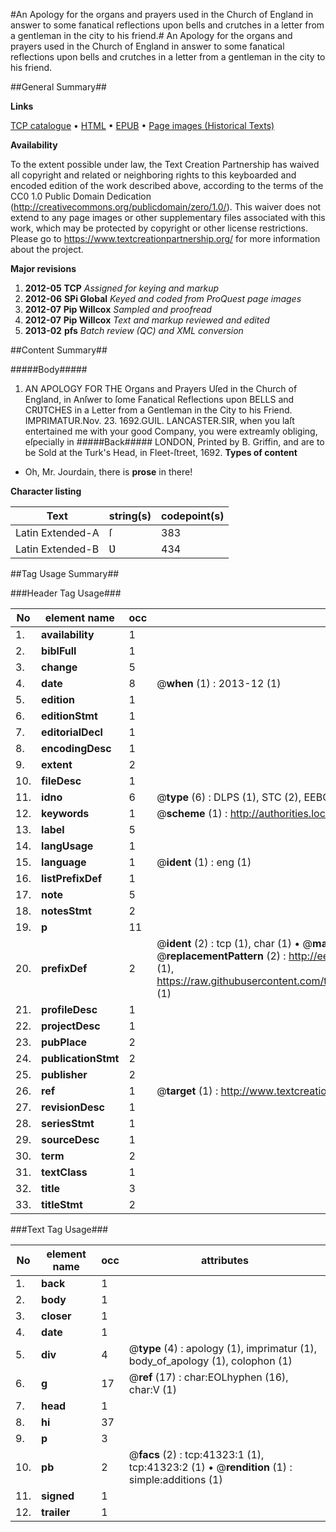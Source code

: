 #An Apology for the organs and prayers used in the Church of England in answer to some fanatical reflections upon bells and crutches in a letter from a gentleman in the city to his friend.#
An Apology for the organs and prayers used in the Church of England in answer to some fanatical reflections upon bells and crutches in a letter from a gentleman in the city to his friend.

##General Summary##

**Links**

[TCP catalogue](http://www.ota.ox.ac.uk/tcp/)  • 
[HTML](http://tei.it.ox.ac.uk/tcp/Texts-HTML/free/A25/A25700.html)  • 
[EPUB](http://tei.it.ox.ac.uk/tcp/Texts-EPUB/free/A25/A25700.epub) • 
[Page images (Historical Texts)](https://historicaltexts.jisc.ac.uk/eebo-08446909e)

**Availability**

To the extent possible under law, the Text Creation Partnership has waived all copyright and related or neighboring rights to this keyboarded and encoded edition of the work described above, according to the terms of the CC0 1.0 Public Domain Dedication (http://creativecommons.org/publicdomain/zero/1.0/). This waiver does not extend to any page images or other supplementary files associated with this work, which may be protected by copyright or other license restrictions. Please go to https://www.textcreationpartnership.org/ for more information about the project.

**Major revisions**

1. __2012-05__ __TCP__ *Assigned for keying and markup*
1. __2012-06__ __SPi Global__ *Keyed and coded from ProQuest page images*
1. __2012-07__ __Pip Willcox__ *Sampled and proofread*
1. __2012-07__ __Pip Willcox__ *Text and markup reviewed and edited*
1. __2013-02__ __pfs__ *Batch review (QC) and XML conversion*

##Content Summary##

#####Body#####

1. AN APOLOGY FOR THE Organs and Prayers Uſed in the Church of England, in Anſwer to ſome Fanatical Reflections upon BELLS and CRƲTCHES in a Letter from a Gentleman in the City to his Friend.
IMPRIMATUR.Nov. 23. 1692.GUIL. LANCASTER.SIR, when you laſt entertained me with your good Company, you were extreamly obliging, eſpecially in
#####Back#####
LONDON, Printed by B. Griffin, and are to be Sold at the Turk's Head, in Fleet-ſtreet, 1692.
**Types of content**

  * Oh, Mr. Jourdain, there is **prose** in there!

**Character listing**


|Text|string(s)|codepoint(s)|
|---|---|---|
|Latin Extended-A|ſ|383|
|Latin Extended-B|Ʋ|434|

##Tag Usage Summary##

###Header Tag Usage###

|No|element name|occ|attributes|
|---|---|---|---|
|1.|__availability__|1||
|2.|__biblFull__|1||
|3.|__change__|5||
|4.|__date__|8| @__when__ (1) : 2013-12 (1)|
|5.|__edition__|1||
|6.|__editionStmt__|1||
|7.|__editorialDecl__|1||
|8.|__encodingDesc__|1||
|9.|__extent__|2||
|10.|__fileDesc__|1||
|11.|__idno__|6| @__type__ (6) : DLPS (1), STC (2), EEBO-CITATION (1), OCLC (1), VID (1)|
|12.|__keywords__|1| @__scheme__ (1) : http://authorities.loc.gov/ (1)|
|13.|__label__|5||
|14.|__langUsage__|1||
|15.|__language__|1| @__ident__ (1) : eng (1)|
|16.|__listPrefixDef__|1||
|17.|__note__|5||
|18.|__notesStmt__|2||
|19.|__p__|11||
|20.|__prefixDef__|2| @__ident__ (2) : tcp (1), char (1)  •  @__matchPattern__ (2) : ([0-9\-]+):([0-9IVX]+) (1), (.+) (1)  •  @__replacementPattern__ (2) : http://eebo.chadwyck.com/downloadtiff?vid=$1&page=$2 (1), https://raw.githubusercontent.com/textcreationpartnership/Texts/master/tcpchars.xml#$1 (1)|
|21.|__profileDesc__|1||
|22.|__projectDesc__|1||
|23.|__pubPlace__|2||
|24.|__publicationStmt__|2||
|25.|__publisher__|2||
|26.|__ref__|1| @__target__ (1) : http://www.textcreationpartnership.org/docs/. (1)|
|27.|__revisionDesc__|1||
|28.|__seriesStmt__|1||
|29.|__sourceDesc__|1||
|30.|__term__|2||
|31.|__textClass__|1||
|32.|__title__|3||
|33.|__titleStmt__|2||


###Text Tag Usage###

|No|element name|occ|attributes|
|---|---|---|---|
|1.|__back__|1||
|2.|__body__|1||
|3.|__closer__|1||
|4.|__date__|1||
|5.|__div__|4| @__type__ (4) : apology (1), imprimatur (1), body_of_apology (1), colophon (1)|
|6.|__g__|17| @__ref__ (17) : char:EOLhyphen (16), char:V (1)|
|7.|__head__|1||
|8.|__hi__|37||
|9.|__p__|3||
|10.|__pb__|2| @__facs__ (2) : tcp:41323:1 (1), tcp:41323:2 (1)  •  @__rendition__ (1) : simple:additions (1)|
|11.|__signed__|1||
|12.|__trailer__|1||
